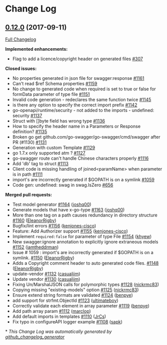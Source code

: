 # Change Log

## [0.12.0](https://github.com/go-swagger/go-swagger/tree/0.12.0) (2017-09-11)
[Full Changelog](https://github.com/go-swagger/go-swagger/compare/0.11.0...0.12.0)

**Implemented enhancements:**

- Flag to add a licence/copyright header on generated files  [\#307](https://github.com/go-swagger/go-swagger/issues/307)

**Closed issues:**

- No properties generated in json file for swagger:response [\#1161](https://github.com/go-swagger/go-swagger/issues/1161)
- Can't read $ref Schema properties [\#1159](https://github.com/go-swagger/go-swagger/issues/1159)
- No change to generated code when required is set to true or false for formData parameter of type file [\#1151](https://github.com/go-swagger/go-swagger/issues/1151)
- Invalid code generation - redeclares the same function twice [\#1145](https://github.com/go-swagger/go-swagger/issues/1145)
- is there any option to specify the correct import prefix [\#1142](https://github.com/go-swagger/go-swagger/issues/1142)
- go-openapi/runtime/security - not added to the imports - undefined: security [\#1137](https://github.com/go-swagger/go-swagger/issues/1137)
- Struct with \[\]byte field has wrong type [\#1136](https://github.com/go-swagger/go-swagger/issues/1136)
- How to specify the header name in a Parameters or Response definition? [\#1135](https://github.com/go-swagger/go-swagger/issues/1135)
- Broken go get github.com/go-swagger/go-swagger/cmd/swagger after PR \(\#1130\) [\#1131](https://github.com/go-swagger/go-swagger/issues/1131)
- Generation with custom Template [\#1129](https://github.com/go-swagger/go-swagger/issues/1129)
- go 1.7.x only supported atm ? [\#1127](https://github.com/go-swagger/go-swagger/issues/1127)
- go-swagger route can't handle Chinese characters properly [\#1116](https://github.com/go-swagger/go-swagger/issues/1116)
- Add 'db' tag to struct [\#1113](https://github.com/go-swagger/go-swagger/issues/1113)
- Client code is missing handling of joined\<paramName\> when parameter is in path [\#1111](https://github.com/go-swagger/go-swagger/issues/1111)
- import's are incorrectly generated if $GOPATH is on a symlink [\#1059](https://github.com/go-swagger/go-swagger/issues/1059)
- Code gen: undefined: swag in swag.IsZero [\#656](https://github.com/go-swagger/go-swagger/issues/656)

**Merged pull requests:**

- Test model generator [\#1164](https://github.com/go-swagger/go-swagger/pull/1164) ([joshq00](https://github.com/joshq00))
- Generate models that have x-go-type [\#1163](https://github.com/go-swagger/go-swagger/pull/1163) ([joshq00](https://github.com/joshq00))
- More than one tag on a path causes redundancy in directory structure [\#1160](https://github.com/go-swagger/go-swagger/pull/1160) ([EleanorRigby](https://github.com/EleanorRigby))
- Bugfix/lint errors [\#1156](https://github.com/go-swagger/go-swagger/pull/1156) ([kenjones-cisco](https://github.com/kenjones-cisco))
- Feature: Add Authorizer support [\#1155](https://github.com/go-swagger/go-swagger/pull/1155) ([kenjones-cisco](https://github.com/kenjones-cisco))
- Implement `required:false` for parameter of type File [\#1154](https://github.com/go-swagger/go-swagger/pull/1154) ([khyew](https://github.com/khyew))
- New swagger:ignore annotation to explicitly ignore extraneous models [\#1152](https://github.com/go-swagger/go-swagger/pull/1152) ([iamtheddrman](https://github.com/iamtheddrman))
- Issue \# 1059 : import's are incorrectly generated if $GOPATH is on a symlink.  [\#1150](https://github.com/go-swagger/go-swagger/pull/1150) ([EleanorRigby](https://github.com/EleanorRigby))
- Adds a Copyright comment header to auto generated code files. [\#1148](https://github.com/go-swagger/go-swagger/pull/1148) ([EleanorRigby](https://github.com/EleanorRigby))
- update-vendor [\#1132](https://github.com/go-swagger/go-swagger/pull/1132) ([casualjim](https://github.com/casualjim))
- Update vendor [\#1130](https://github.com/go-swagger/go-swagger/pull/1130) ([casualjim](https://github.com/casualjim))
- Fixing Un/MarshalJSON calls for polymorphic types [\#1128](https://github.com/go-swagger/go-swagger/pull/1128) ([nickrmc83](https://github.com/nickrmc83))
- Copying missing "existing-models" option [\#1125](https://github.com/go-swagger/go-swagger/pull/1125) ([nickrmc83](https://github.com/nickrmc83))
- Ensure extend string formats are validated [\#1124](https://github.com/go-swagger/go-swagger/pull/1124) ([benpye](https://github.com/benpye))
- add support for strfmt.ObjectId [\#1123](https://github.com/go-swagger/go-swagger/pull/1123) ([ultimateboy](https://github.com/ultimateboy))
- Correctly validate each element in array parameter [\#1119](https://github.com/go-swagger/go-swagger/pull/1119) ([benpye](https://github.com/benpye))
- Add path array param [\#1112](https://github.com/go-swagger/go-swagger/pull/1112) ([marclop](https://github.com/marclop))
- Add default imports in templates [\#1110](https://github.com/go-swagger/go-swagger/pull/1110) ([JrCs](https://github.com/JrCs))
- Fix typo in configureAPI logger example [\#1108](https://github.com/go-swagger/go-swagger/pull/1108) ([sapk](https://github.com/sapk))


\* *This Change Log was automatically generated by [github_changelog_generator](https://github.com/skywinder/Github-Changelog-Generator)*
